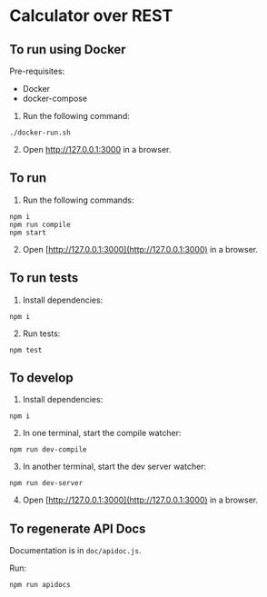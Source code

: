# Calculator over REST

## To run using Docker

Pre-requisites:
* Docker
* docker-compose

1. Run the following command:

```
./docker-run.sh
```

2. Open http://127.0.0.1:3000 in a browser.

## To run

1. Run the following commands:

```
npm i
npm run compile
npm start
```

2. Open [http://127.0.0.1:3000](http://127.0.0.1:3000) in a browser.

## To run tests

1. Install dependencies:

```
npm i
```

2. Run tests:

```
npm test
```

## To develop

1. Install dependencies:

```
npm i
```

2. In one terminal, start the compile watcher:

```
npm run dev-compile
```

3. In another terminal, start the dev server watcher:

```
npm run dev-server
```

4. Open [http://127.0.0.1:3000](http://127.0.0.1:3000) in a browser.

## To regenerate API Docs

Documentation is in `doc/apidoc.js`.

Run:

```
npm run apidocs
```